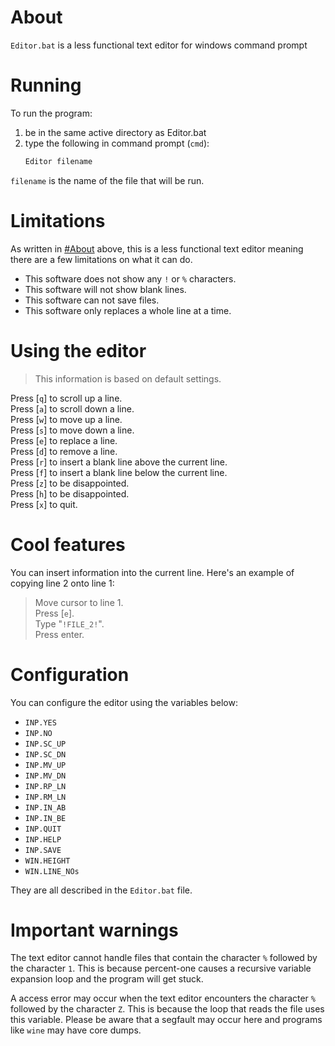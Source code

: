 # About
`Editor.bat` is a less functional text editor for windows command prompt

# Running
To run the program:
1) be in the same active directory as Editor.bat
2) type the following in command prompt (`cmd`):
	```bat
	Editor filename
	```

`filename` is the name of the file that will be run.

# Limitations
As written in [#About](#about) above, this is a less functional text editor meaning there are a few limitations on what it can do.

- This software does not show any `!` or `%` characters.
- This software will not show blank lines.
- This software can not save files.
- This software only replaces a whole line at a time.

# Using the editor
> This information is based on default settings.

Press [`q`] to scroll up a line.  
Press [`a`] to scroll down a line.  
Press [`w`] to move up a line.  
Press [`s`] to move down a line.  
Press [`e`] to replace a line.  
Press [`d`] to remove a line.  
Press [`r`] to insert a blank line above the current line.  
Press [`f`] to insert a blank line below the current line.  
Press [`z`] to be disappointed.  
Press [`h`] to be disappointed.  
Press [`x`] to quit.

# Cool features
You can insert information into the current line.
Here's an example of copying line 2 onto line 1:
> Move cursor to line 1.  
> Press [`e`].  
> Type "`!FILE_2!`".  
> Press enter.

# Configuration
You can configure the editor using the variables below:
- `INP.YES`
- `INP.NO`
- `INP.SC_UP`
- `INP.SC_DN`
- `INP.MV_UP`
- `INP.MV_DN`
- `INP.RP_LN`
- `INP.RM_LN`
- `INP.IN_AB`
- `INP.IN_BE`
- `INP.QUIT`
- `INP.HELP`
- `INP.SAVE`
- `WIN.HEIGHT`
- `WIN.LINE_NOs`

They are all described in the `Editor.bat` file.

# Important warnings
The text editor cannot handle files that contain the character `%` followed by the character `1`.
This is because percent-one causes a recursive variable expansion loop and the program will get stuck.

A access error may occur when the text editor encounters the character `%` followed by the character `Z`.
This is because the loop that reads the file uses this variable.
Please be aware that a segfault may occur here and programs like `wine` may have core dumps.
